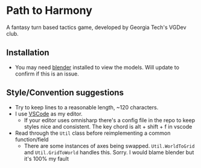 # Path to Harmony
A fantasy turn based tactics game, developed by Georgia Tech's VGDev club.

## Installation
* You may need [blender](https://www.blender.org/) installed to view the models. Will update to confirm if this is an issue.

## Style/Convention suggestions
* Try to keep lines to a reasonable length, ~120 characters.
* I use [VSCode](https://code.visualstudio.com/docs/other/unity) as my editor.
  * If your editor uses omnisharp there's a config file in the repo to keep styles nice and consistent. The key chord is alt + shift + f in vscode
* Read through the `Util` class before reimplementing a common function/field
  * There are some instances of axes being swapped. `Util.WorldToGrid` and `Util.GridToWorld` handles this. Sorry. I would blame blender but it's 100% my fault
